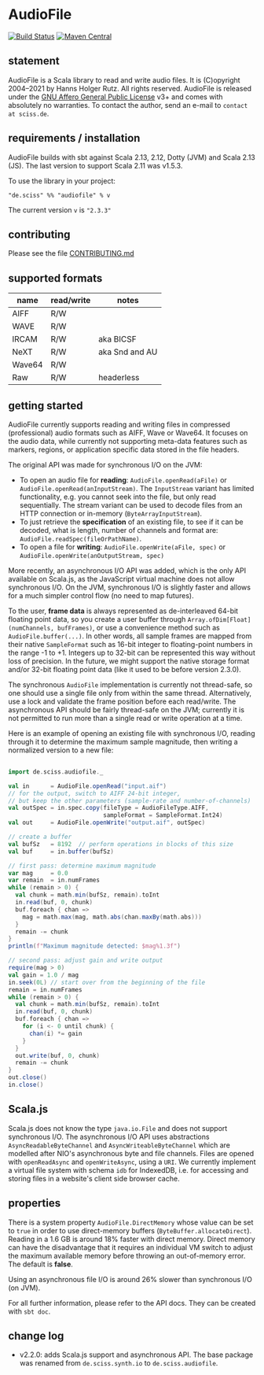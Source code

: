 # AudioFile

[![Build Status](https://github.com/Sciss/AudioFile/workflows/Scala%20CI/badge.svg?branch=main)](https://github.com/Sciss/AudioFile/actions?query=workflow%3A%22Scala+CI%22)
[![Maven Central](https://maven-badges.herokuapp.com/maven-central/de.sciss/audiofile_2.13/badge.svg)](https://maven-badges.herokuapp.com/maven-central/de.sciss/audiofile_2.13)

## statement

AudioFile is a Scala library to read and write audio files. It is (C)opyright 2004&ndash;2021 by Hanns Holger Rutz.
All rights reserved. AudioFile is released under
the [GNU Affero General Public License](https://git.iem.at/sciss/AudioFile/raw/main/LICENSE) v3+ and comes
with absolutely no warranties. To contact the author, send an e-mail to `contact at sciss.de`.

## requirements / installation

AudioFile builds with sbt against Scala 2.13, 2.12, Dotty (JVM) and Scala 2.13 (JS).
The last version to support Scala 2.11 was v1.5.3.

To use the library in your project:

    "de.sciss" %% "audiofile" % v

The current version `v` is `"2.3.3"`

## contributing

Please see the file [CONTRIBUTING.md](CONTRIBUTING.md)

## supported formats

|**name**        |**read/write**   |**notes**      |
|----------------|-----------------|---------------|
|AIFF            |R/W              |               |
|WAVE            |R/W              |               |
|IRCAM           |R/W              |aka BICSF      |
|NeXT            |R/W              |aka Snd and AU |
|Wave64          |R/W              |               |
|Raw             |R/W              |headerless     |

## getting started

AudioFile currently supports reading and writing files in compressed (professional) audio formats such as AIFF,
Wave or Wave64. It focuses on the audio data, while currently not supporting meta-data features such as
markers, regions, or application specific data stored in the file headers.

The original API was made for synchronous I/O on the JVM:

- To open an audio file for __reading__: `AudioFile.openRead(aFile)` or `AudioFile.openRead(anInputStream)`. 
  The `InputStream` variant has limited functionality, e.g. you cannot seek into the file, but only read 
  sequentially. The stream variant can be used to decode files from an HTTP connection or
  in-memory (`ByteArrayInputStream`).
- To just retrieve the __specification__ of an existing file, to see if it can be decoded, what is length, number of
  channels and format are: `AudioFile.readSpec(fileOrPathName)`.
- To open a file for __writing__: `AudioFile.openWrite(aFile, spec)` or `AudioFile.openWrite(anOutputStream, spec)`

More recently, an asynchronous I/O API was added, which is the only API available on Scala.js, as the JavaScript
virtual machine does not allow synchronous I/O. On the JVM, synchronous I/O is slightly faster and allows for a much
simpler control flow (no need to map futures).

To the user, __frame data__ is always represented as de-interleaved 64-bit floating point data, so you create a user 
buffer through `Array.ofDim[Float](numChannels, bufFrames)`, or use a convenience method such 
as `AudioFile.buffer(...)`. In other words, all sample frames are mapped from their native `SampleFormat` such as
16-bit integer to floating-point numbers in the range -1 to +1. Integers up to 32-bit can be represented this way
without loss of precision. In the future, we might support the native storage format and/or 32-bit floating point
data (like it used to be before version 2.3.0).

The synchronous `AudioFile` implementation is currently not thread-safe, so one should use a single file only from
within the same thread. Alternatively, use a lock and validate the frame position before each read/write. The
asynchronous API should be fairly thread-safe on the JVM; currently it is not permitted to run more than a single
read or write operation at a time.

Here is an example of opening an existing file with synchronous I/O, reading through it to determine the maximum 
sample magnitude, then writing a normalized version to a new file:

```scala
    
import de.sciss.audiofile._

val in      = AudioFile.openRead("input.aif")
// for the output, switch to AIFF 24-bit integer, 
// but keep the other parameters (sample-rate and number-of-channels)
val outSpec = in.spec.copy(fileType = AudioFileType.AIFF, 
                           sampleFormat = SampleFormat.Int24)
val out     = AudioFile.openWrite("output.aif", outSpec)

// create a buffer
val bufSz   = 8192  // perform operations in blocks of this size
val buf     = in.buffer(bufSz)

// first pass: determine maximum magnitude
var mag     = 0.0
var remain  = in.numFrames
while (remain > 0) {
  val chunk = math.min(bufSz, remain).toInt
  in.read(buf, 0, chunk)
  buf.foreach { chan =>
    mag = math.max(mag, math.abs(chan.maxBy(math.abs)))
  }
  remain -= chunk
}
println(f"Maximum magnitude detected: $mag%1.3f")

// second pass: adjust gain and write output
require(mag > 0)
val gain = 1.0 / mag
in.seek(0L) // start over from the beginning of the file
remain = in.numFrames
while (remain > 0) {
  val chunk = math.min(bufSz, remain).toInt
  in.read(buf, 0, chunk)
  buf.foreach { chan =>
    for (i <- 0 until chunk) {
      chan(i) *= gain
    }
  }
  out.write(buf, 0, chunk)
  remain -= chunk
}
out.close()
in.close()

```

## Scala.js

Scala.js does not know the type `java.io.File` and does not support synchronous I/O. The asynchronous I/O API uses
abstractions `AsyncReadableByteChannel` and `AsyncWriteableByteChannel` which are modelled after NIO's
asynchronous byte and file channels. Files are opened with `openReadAsync` and `openWriteAsync`, using a `URI`.
We currently implement a virtual file system with schema `idb` for IndexedDB, i.e. for accessing and storing
files in a website's client side browser cache.

## properties

There is a system property `AudioFile.DirectMemory` whose value can be set to `true` in order 
to use direct-memory buffers (`ByteBuffer.allocateDirect`). Reading in a 1.6 GB is around 18% faster with direct 
memory. Direct memory can have the disadvantage that it requires an individual VM switch to adjust the maximum 
available memory before throwing an out-of-memory error. The default is __false__.

Using an asynchronous file I/O is around 26% slower than synchronous I/O (on JVM).

For all further information, please refer to the API docs. They can be created with `sbt doc`.

## change log

- v2.2.0: adds Scala.js support and asynchronous API. The base package was renamed from 
  `de.sciss.synth.io` to `de.sciss.audiofile`.
